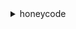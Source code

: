 <details>

<summary>
honeycode
</summary>

- <details><summary>batch-create-table-rows</summary>

  * --workbook-id
  * --table-id
  * --rows-to-create
  * --client-request-token
  * --cli-input-json
  * --cli-input-yaml
  * --generate-cli-skeleton


- <details><summary>batch-delete-table-rows</summary>

  * --workbook-id
  * --table-id
  * --row-ids
  * --client-request-token
  * --cli-input-json
  * --cli-input-yaml
  * --generate-cli-skeleton


- <details><summary>batch-update-table-rows</summary>

  * --workbook-id
  * --table-id
  * --rows-to-update
  * --client-request-token
  * --cli-input-json
  * --cli-input-yaml
  * --generate-cli-skeleton


- <details><summary>batch-upsert-table-rows</summary>

  * --workbook-id
  * --table-id
  * --rows-to-upsert
  * --client-request-token
  * --cli-input-json
  * --cli-input-yaml
  * --generate-cli-skeleton


- <details><summary>describe-table-data-import-job</summary>

  * --workbook-id
  * --table-id
  * --job-id
  * --cli-input-json
  * --cli-input-yaml
  * --generate-cli-skeleton


- <details><summary>get-screen-data</summary>

  * --workbook-id
  * --app-id
  * --screen-id
  * --variables
  * --max-results
  * --next-token
  * --cli-input-json
  * --cli-input-yaml
  * --generate-cli-skeleton


- <details><summary>help</summary>

  * 


- <details><summary>invoke-screen-automation</summary>

  * --workbook-id
  * --app-id
  * --screen-id
  * --screen-automation-id
  * --variables
  * --row-id
  * --client-request-token
  * --cli-input-json
  * --cli-input-yaml
  * --generate-cli-skeleton


- <details><summary>list-table-columns</summary>

  * --workbook-id
  * --table-id
  * --cli-input-json
  * --cli-input-yaml
  * --starting-token
  * --max-items
  * --generate-cli-skeleton


- <details><summary>list-table-rows</summary>

  * --workbook-id
  * --table-id
  * --row-ids
  * --cli-input-json
  * --cli-input-yaml
  * --starting-token
  * --page-size
  * --max-items
  * --generate-cli-skeleton


- <details><summary>list-tables</summary>

  * --workbook-id
  * --cli-input-json
  * --cli-input-yaml
  * --starting-token
  * --page-size
  * --max-items
  * --generate-cli-skeleton


- <details><summary>query-table-rows</summary>

  * --workbook-id
  * --table-id
  * --filter-formula
  * --cli-input-json
  * --cli-input-yaml
  * --starting-token
  * --page-size
  * --max-items
  * --generate-cli-skeleton


- <details><summary>start-table-data-import-job</summary>

  * --workbook-id
  * --data-source
  * --data-format
  * --destination-table-id
  * --import-options
  * --client-request-token
  * --cli-input-json
  * --cli-input-yaml
  * --generate-cli-skeleton


</details>

